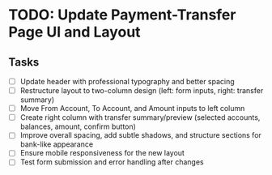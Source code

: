 # TODO: Update Payment-Transfer Page UI and Layout

## Tasks
- [ ] Update header with professional typography and better spacing
- [ ] Restructure layout to two-column design (left: form inputs, right: transfer summary)
- [ ] Move From Account, To Account, and Amount inputs to left column
- [ ] Create right column with transfer summary/preview (selected accounts, balances, amount, confirm button)
- [ ] Improve overall spacing, add subtle shadows, and structure sections for bank-like appearance
- [ ] Ensure mobile responsiveness for the new layout
- [ ] Test form submission and error handling after changes
